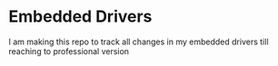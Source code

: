 # Embedded Drivers
 I am making this repo to track all changes in my embedded drivers till reaching to professional version
